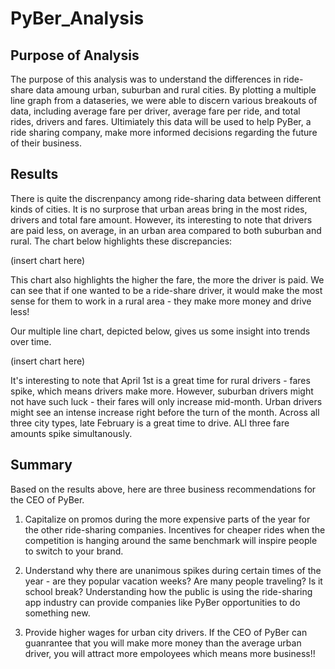 # PyBer_Analysis

## Purpose of Analysis

The purpose of this analysis was to understand the differences in ride-share data amoung urban, suburban and rural cities. By plotting a multiple line graph from a dataseries, we were able to discern various breakouts of data, including average fare per driver, average fare per ride, and total rides, drivers and fares. Ultimiately this data will be used to help PyBer, a ride sharing company, make more informed decisions regarding the future of their business. 

## Results

There is quite the discrenpancy among ride-sharing data between different kinds of cities. It is no surprose that urban areas bring in the most rides, drivers and total fare amount. However, its interesting to note that drivers are paid less, on average, in an urban area compared to both suburban and rural. The chart below highlights these discrepancies:


(insert chart here)

This chart also highlights the higher the fare, the more the driver is paid. We can see that if one wanted to be a ride-share driver, it would make the most sense for them to work in a rural area - they make more money and drive less!


Our multiple line chart, depicted below, gives us some insight into trends over time.


(insert chart here)


It's interesting to note that April 1st is a great time for rural drivers - fares spike, which means drivers make more. However, suburban drivers might not have such luck - their fares will only increase mid-month. Urban drivers might see an intense increase right before the turn of the month. Across all three city types, late February  is a great time to drive. ALl three fare amounts spike simultanously. 


## Summary

Based on the results above, here are three business recommendations for the CEO of PyBer.

1. Capitalize on promos during the more expensive parts of the year for the other ride-sharing companies. Incentives for cheaper rides when the competition is hanging around the same benchmark will inspire people to switch to your brand.

2. Understand why there are unanimous spikes during certain times of the year - are they popular vacation weeks? Are many people traveling? Is it school break? Understanding how the public is using the ride-sharing app industry can provide companies like PyBer opportunities to do something new.

3. Provide higher wages for urban city drivers. If the CEO of PyBer can guanrantee that you will make more money than the average urban driver, you will attract more empoloyees which means more business!!

